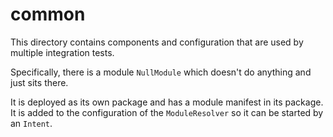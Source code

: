 # common

This directory contains components and configuration that are used by multiple
integration tests.

Specifically, there is a module `NullModule` which doesn't do anything and just
sits there.

It is deployed as its own package and has a module manifest in its package. It
is added to the configuration of the `ModuleResolver` so it can be started by an
`Intent`.

